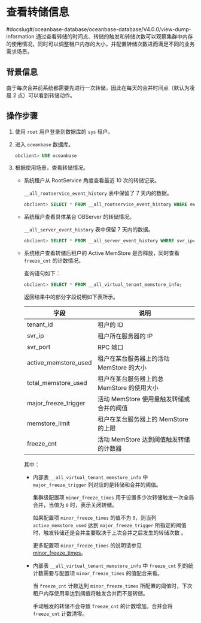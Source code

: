 # 查看转储信息
#docslug#/oceanbase-database/oceanbase-database/V4.0.0/view-dump-information
通过查看转储的时间点、转储的触发和转储次数可以观察集群中内存的使用情况，同时可以调整租户内存的大小，并配置转储次数进而满足不同的业务需求场景。

## 背景信息

由于每次合并前系统都需要先进行一次转储，因此在每天的合并时间点（默认为凌晨 2 点）可以看到转储动作。

## 操作步骤

1. 使用 `root` 用户登录到数据库的 `sys` 租户。

2. 进入 `oceanbase` 数据库。

   ```sql
   obclient> USE oceanbase
   ```

3. 根据使用场景，查看转储情况。

   * 系统租户从 RootService 角度查看最近 10 次的转储记录。

     `__all_rootservice_event_history` 表中保留了 7 天内的数据。

     ```sql
     obclient> SELECT * FROM __all_rootservice_event_history WHERE event LIKE '%minor%' ORDER BY gmt_create DESC LIMIT 10;
     ```

   * 系统租户查看具体某台 OBServer 的转储情况。

     `__all_server_event_history` 表中保留 7 天内的数据。

     ```sql
     obclient> SELECT * FROM __all_server_event_history WHERE svr_ip='10.10.10.1' AND module IN ('freeze', 'minor_merge') ORDER BY gmt_create  DESC LIMIT 10;
     ```

   * 系统租户查看转储后租户的 Active MemStore 是否释放，同时查看 `freeze_cnt` 的计数情况。

     查询语句如下：

     ```sql
     obclient> SELECT * FROM __all_virtual_tenant_memstore_info;
     ```

     返回结果中的部分字段说明如下表所示。

     |          字段          |             说明             |
     |----------------------|----------------------------|
     | tenant_id            | 租户的 ID                     |
     | svr_ip               | 租户所在服务器的 IP                |
     | svr_port             | RPC 端口                     |
     | active_memstore_used | 租户在某台服务器上的活动 MemStore 的大小  |
     | total_memstore_used  | 租户在某台服务器上的总 MemStore 的使用大小 |
     | major_freeze_trigger | 活动 MemStore 使用量触发转储或合并的阈值  |
     | memstore_limit       | 租户在某台服务器上的 MemStore 的上限    |
     | freeze_cnt           | 活动 MemStore 达到阈值触发转储的计数器   |

     其中：

     * 内部表 `__all_virtual_tenant_memstore_info` 中 `major_freeze_trigger` 列对应的是转储和合并的阈值。

       集群级配置项 `minor_freeze_times` 用于设置多少次转储触发一次全局合并，当值为 `0` 时，表示关闭转储。

       如果配置项 `minor_freeze_times` 的值不为 `0`，则当列 `active_memstore_used` 达到 `major_freeze_trigger` 所指定的阈值时，触发转储还是合并主要取决于上次合并之后发生的转储次数 。

       更多配置项 `minor_freeze_times` 的说明请参见 [minor_freeze_times](t2000027.md#topic-2000027)。

     * 内部表 `__all_virtual_tenant_memstore_info` 中 `freeze_cnt` 列的统计数需要与配置项 `minor_freeze_times` 的值配合来看。

       当 `freeze_cnt` 计数达到 `minor_freeze_times` 所配置的阈值时，下次租户内存使用率达到阈值将触发合并而不是转储。

       手动触发的转储不会导致 `freeze_cnt` 的计数增加。合并会将 `freeze_cnt` 计数清零。
